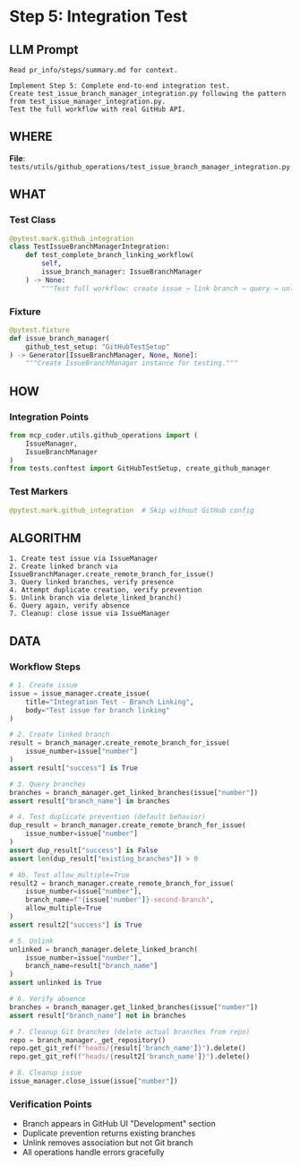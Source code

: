 # Step 5: Integration Test

## LLM Prompt
```
Read pr_info/steps/summary.md for context.

Implement Step 5: Complete end-to-end integration test.
Create test_issue_branch_manager_integration.py following the pattern from test_issue_manager_integration.py.
Test the full workflow with real GitHub API.
```

## WHERE
**File**: `tests/utils/github_operations/test_issue_branch_manager_integration.py`

## WHAT

### Test Class
```python
@pytest.mark.github_integration
class TestIssueBranchManagerIntegration:
    def test_complete_branch_linking_workflow(
        self,
        issue_branch_manager: IssueBranchManager
    ) -> None:
        """Test full workflow: create issue → link branch → query → unlink → verify."""
```

### Fixture
```python
@pytest.fixture
def issue_branch_manager(
    github_test_setup: "GitHubTestSetup"
) -> Generator[IssueBranchManager, None, None]:
    """Create IssueBranchManager instance for testing."""
```

## HOW

### Integration Points
```python
from mcp_coder.utils.github_operations import (
    IssueManager,
    IssueBranchManager
)
from tests.conftest import GitHubTestSetup, create_github_manager
```

### Test Markers
```python
@pytest.mark.github_integration  # Skip without GitHub config
```

## ALGORITHM

```
1. Create test issue via IssueManager
2. Create linked branch via IssueBranchManager.create_remote_branch_for_issue()
3. Query linked branches, verify presence
4. Attempt duplicate creation, verify prevention
5. Unlink branch via delete_linked_branch()
6. Query again, verify absence
7. Cleanup: close issue via IssueManager
```

## DATA

### Workflow Steps
```python
# 1. Create issue
issue = issue_manager.create_issue(
    title="Integration Test - Branch Linking",
    body="Test issue for branch linking"
)

# 2. Create linked branch
result = branch_manager.create_remote_branch_for_issue(
    issue_number=issue["number"]
)
assert result["success"] is True

# 3. Query branches
branches = branch_manager.get_linked_branches(issue["number"])
assert result["branch_name"] in branches

# 4. Test duplicate prevention (default behavior)
dup_result = branch_manager.create_remote_branch_for_issue(
    issue_number=issue["number"]
)
assert dup_result["success"] is False
assert len(dup_result["existing_branches"]) > 0

# 4b. Test allow_multiple=True
result2 = branch_manager.create_remote_branch_for_issue(
    issue_number=issue["number"],
    branch_name=f"{issue['number']}-second-branch",
    allow_multiple=True
)
assert result2["success"] is True

# 5. Unlink
unlinked = branch_manager.delete_linked_branch(
    issue_number=issue["number"],
    branch_name=result["branch_name"]
)
assert unlinked is True

# 6. Verify absence
branches = branch_manager.get_linked_branches(issue["number"])
assert result["branch_name"] not in branches

# 7. Cleanup Git branches (delete actual branches from repo)
repo = branch_manager._get_repository()
repo.get_git_ref(f"heads/{result['branch_name']}").delete()
repo.get_git_ref(f"heads/{result2['branch_name']}").delete()

# 8. Cleanup issue
issue_manager.close_issue(issue["number"])
```

### Verification Points
- Branch appears in GitHub UI "Development" section
- Duplicate prevention returns existing branches
- Unlink removes association but not Git branch
- All operations handle errors gracefully
